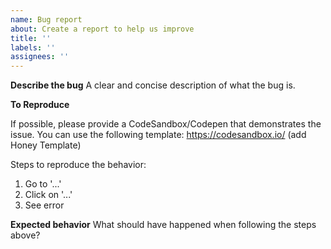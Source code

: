 ```yaml
---
name: Bug report
about: Create a report to help us improve
title: ''
labels: ''
assignees: ''
---
```


**Describe the bug**
A clear and concise description of what the bug is.

**To Reproduce**

If possible, please provide a CodeSandbox/Codepen that demonstrates the issue. You can use the following template: https://codesandbox.io/ (add Honey Template)

Steps to reproduce the behavior:

1. Go to '...'
2. Click on '...'
3. See error

**Expected behavior**
What should have happened when following the steps above?

